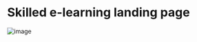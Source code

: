 # Skilled e-learning landing page


![image](https://github.com/suhailamohamed21/ZIGZAG-CS-Front-End-24/assets/125570330/964ebf9a-c565-4b79-9d37-acc4d0ae2976)

